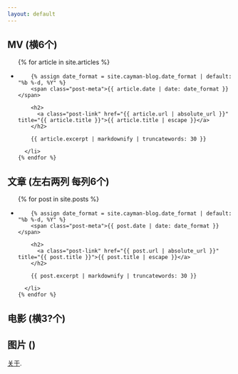 ```yaml
---
layout: default
---
```


## MV (横6个)
<ul class="post-list">
    {% for article in site.articles %}
      <li>

        {% assign date_format = site.cayman-blog.date_format | default: "%b %-d, %Y" %}
        <span class="post-meta">{{ article.date | date: date_format }}</span>

        <h2>
          <a class="post-link" href="{{ article.url | absolute_url }}" title="{{ article.title }}">{{ article.title | escape }}</a>
        </h2>

        {{ article.excerpt | markdownify | truncatewords: 30 }}

      </li>
    {% endfor %}
</ul>

## 文章 (左右两列 每列6个)
<ul class="post-list">
    {% for post in site.posts %}
      <li>

        {% assign date_format = site.cayman-blog.date_format | default: "%b %-d, %Y" %}
        <span class="post-meta">{{ post.date | date: date_format }}</span>

        <h2>
          <a class="post-link" href="{{ post.url | absolute_url }}" title="{{ post.title }}">{{ post.title | escape }}</a>
        </h2>

        {{ post.excerpt | markdownify | truncatewords: 30 }}

      </li>
    {% endfor %}
</ul>

## 电影 (横3?个)

## 图片 ()

[关于](./pages/about.html).

<!--
1，图片 历年变化
2，视频
3，新闻
-->
